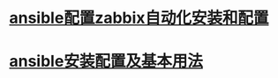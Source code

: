# [ansible配置zabbix自动化安装和配置](https://www.cnblogs.com/MicoYang/p/10823937.html)

# [ansible安装配置及基本用法](https://www.cnblogs.com/The-day-of-the-wind/p/9605938.html)

